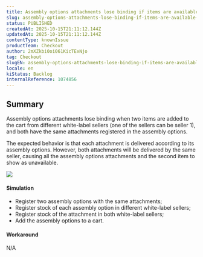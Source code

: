 ```yaml
---
title: Assembly options attachments lose binding if items are available in different white-label sellers
slug: assembly-options-attachments-lose-binding-if-items-are-available-in-different-whitelabel-sellers
status: PUBLISHED
createdAt: 2025-10-15T21:11:12.144Z
updatedAt: 2025-10-15T21:11:12.144Z
contentType: knownIssue
productTeam: Checkout
author: 2mXZkbi0oi061KicTExNjo
tag: Checkout
slugEN: assembly-options-attachments-lose-binding-if-items-are-available-in-different-whitelabel-sellers
locale: en
kiStatus: Backlog
internalReference: 1074856
---
```


## Summary


Assembly options attachments lose binding when two items are added to the cart from different white-label sellers (one of the sellers can be seller 1), and both have the same attachments registered in the assembly options.

The expected behavior is that each attachment is delivered according to its assembly options. However, both attachments will be delivered by the same seller, causing all the assembly options attachments and the second item to show as unavailable.

 ![](https://vtexhelp.zendesk.com/attachments/token/pAnVC0tyWPYhIrtDBJJXfERRR/?name=image.png)


#### Simulation



- Register two assembly options with the same attachments;
- Register stock of each assembly option in different white-label sellers;
- Register stock of the attachment in both white-label sellers;
- Add the assembly options to a cart.


#### Workaround


N/A


